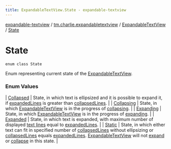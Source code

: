 ```yaml
---
title: ExpandableTextView.State - expandable-textview
---
```


[expandable-textview](../../../index.html) / [tm.charlie.expandabletextview](../../index.html) / [ExpandableTextView](../index.html) / [State](.)

# State

`enum class State`

Enum representing current state of the [ExpandableTextView](../index.html).

### Enum Values

| [Collapsed](-collapsed.html) | State, in which text is ellipsized and it is possible to expand it, if [expandedLines](../expanded-lines.html) is greater than [collapsedLines](../collapsed-lines.html). |
| [Collapsing](-collapsing.html) | State, in which [ExpandableTextView](../index.html) is in the progress of [collapsing](../collapse.html). |
| [Expanding](-expanding.html) | State, in which [ExpandableTextView](../index.html) is in the progress of [expanding](../expand.html). |
| [Expanded](-expanded.html) | State, in which text is expanded, with maximum number of displayed [text lines](#) equal to [expandedLines](../expanded-lines.html). |
| [Static](-static.html) | State, in which either text can fit in specified number of [collapsedLines](../collapsed-lines.html) without ellipsizing or [collapsedLines](../collapsed-lines.html) equals [expandedLines](../expanded-lines.html). [ExpandableTextView](../index.html) will not [expand](../expand.html) or [collapse](../collapse.html) in this state. |

